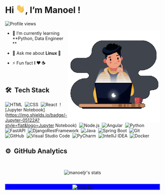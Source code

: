 <h1 align="left">Hi <img src="https://github.com/manoeljr/manoeljr/blob/main/hi.gif" width="30px">, I’m Manoel !</h1>
<p align="left"> <img src="https://komarev.com/ghpvc/?username=manoeljr&color=blueviolet" alt="Profile views" /> </p>
<img align="right" width="300em" height="300em" src="https://github.com/manoeljr/manoeljr/blob/main/animation_500_kv8i962g.gif?raw=true"/>

- 🌱  I’m currently learning **Python, Data Engineer **

- 💬  Ask me about **Linux 🐧**

- ⚡ Fun fact **I ❤️️ ☕**

<br>

## 🛠 &nbsp;Tech Stack

![HTML](https://img.shields.io/badge/-HTML-05122A?style=flat&logo=HTML5)&nbsp;
![CSS](https://img.shields.io/badge/-CSS-05122A?style=flat&logo=CSS3&logoColor=1572B6)&nbsp;
![React](https://img.shields.io/badge/-React-05122A?style=flat&logo=react)&nbsp;
![Jupyter Notebook](https://img.shields.io/badge/-Jupyter-05122A?style=flat&logo=Jupyter Notebook)&nbsp;
![Node.js](https://img.shields.io/badge/-Node.js-05122A?style=flat&logo=node.js)&nbsp;
![Angular](https://img.shields.io/badge/-Angular-05122A?style=flat&logo=angular)&nbsp;
![Python](https://img.shields.io/badge/-Python-05122A?style=flat&logo=python)&nbsp;
![FastAPI](https://img.shields.io/badge/-FastAPI-05122A?style=flat&logo=fastapi)&nbsp;
![DjangoRestFramework](https://img.shields.io/badge/-DjangoRestFramework-05122A?style=flat&logo=django)&nbsp;
![Java](https://img.shields.io/badge/-Java-05122A?style=flat&logo=java)&nbsp;
![Spring Boot](https://img.shields.io/badge/-Spring-05122A?style=flat&logo=spring)&nbsp;
![Git](https://img.shields.io/badge/-Git-05122A?style=flat&logo=git)&nbsp;
![GitHub](https://img.shields.io/badge/-GitHub-05122A?style=flat&logo=github)&nbsp;
![Visual Studio Code](https://img.shields.io/badge/-Visual%20Studio%20Code-05122A?style=flat&logo=visual-studio-code&logoColor=007ACC)&nbsp;
![PyCharm](https://img.shields.io/badge/-PyCharm-05122A?style=flat&logo=pycharm)&nbsp;
![IntelliJ IDEA](https://img.shields.io/badge/-IntelliJ-05122A?style=flat&logo=intellij)&nbsp;
![Docker](https://img.shields.io/badge/-Docker-05122A?style=flat&logo=docker)&nbsp;

## ⚙️ &nbsp;GitHub Analytics
<br>

<p align="center">
<img width="530em" src="https://github-readme-stats.vercel.app/api?username=manoeljr&show_icons=true&theme=nightowl" alt="manoeljr's stats"/>
</p>

##

<p align="center" style="background:blue">
<a href="https://linkedin.com/in/manoel-vieira-costa" target="_blank">
  <img align="center" src="https://img.shields.io/badge/-linkedin-05122A?style=flat&logo=linkedin" alt="linkedin"/>
</a>
</p>
